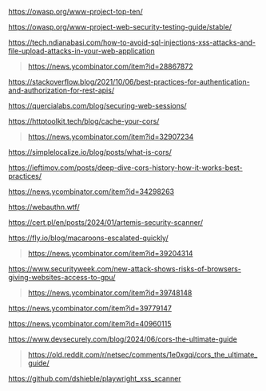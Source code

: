 https://owasp.org/www-project-top-ten/

https://owasp.org/www-project-web-security-testing-guide/stable/

https://tech.ndianabasi.com/how-to-avoid-sql-injections-xss-attacks-and-file-upload-attacks-in-your-web-application
> https://news.ycombinator.com/item?id=28867872

https://stackoverflow.blog/2021/10/06/best-practices-for-authentication-and-authorization-for-rest-apis/

https://quercialabs.com/blog/securing-web-sessions/

https://httptoolkit.tech/blog/cache-your-cors/
> https://news.ycombinator.com/item?id=32907234

https://simplelocalize.io/blog/posts/what-is-cors/

https://ieftimov.com/posts/deep-dive-cors-history-how-it-works-best-practices/

https://news.ycombinator.com/item?id=34298263

https://webauthn.wtf/

https://cert.pl/en/posts/2024/01/artemis-security-scanner/

https://fly.io/blog/macaroons-escalated-quickly/
> https://news.ycombinator.com/item?id=39204314

https://www.securityweek.com/new-attack-shows-risks-of-browsers-giving-websites-access-to-gpu/
> https://news.ycombinator.com/item?id=39748148

https://news.ycombinator.com/item?id=39779147

https://news.ycombinator.com/item?id=40960115

https://www.devsecurely.com/blog/2024/06/cors-the-ultimate-guide
> https://old.reddit.com/r/netsec/comments/1e0xgqi/cors_the_ultimate_guide/

https://github.com/dshieble/playwright_xss_scanner